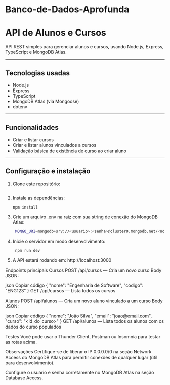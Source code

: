 # Banco-de-Dados-Aprofunda

# API de Alunos e Cursos

API REST simples para gerenciar alunos e cursos, usando Node.js, Express, TypeScript e MongoDB Atlas.

---

## Tecnologias usadas

- Node.js
- Express
- TypeScript
- MongoDB Atlas (via Mongoose)
- dotenv

---

## Funcionalidades

- Criar e listar cursos
- Criar e listar alunos vinculados a cursos
- Validação básica de existência de curso ao criar aluno

---

## Configuração e instalação

1. Clone este repositório:
   ```bash
   
2. Instale as dependências:
   ```bash
   npm install

3. Crie um arquivo .env na raiz com sua string de conexão do MongoDB Atlas:
   ```bash
    MONGO_URI=mongodb+srv://<usuario>:<senha>@cluster0.mongodb.net/<nomeDoBanco>?retryWrites=true&w=majority

4. Inicie o servidor em modo desenvolvimento:
   ```bash
    npm run dev

5. A API estará rodando em: http://localhost:3000
   


Endpoints principais
Cursos
POST /api/cursos — Cria um novo curso
Body JSON:

json
Copiar código
{
  "nome": "Engenharia de Software",
  "codigo": "ENG123"
}
GET /api/cursos — Lista todos os cursos

Alunos
POST /api/alunos — Cria um novo aluno vinculado a um curso
Body JSON:

json
Copiar código
{
  "nome": "João Silva",
  "email": "joao@email.com",
  "curso": "<id_do_curso>"
}
GET /api/alunos — Lista todos os alunos com os dados do curso populados

Testes
Você pode usar o Thunder Client, Postman ou Insomnia para testar as rotas acima.

Observações
Certifique-se de liberar o IP 0.0.0.0/0 na seção Network Access do MongoDB Atlas para permitir conexões de qualquer lugar (útil para desenvolvimento).

Configure o usuário e senha corretamente no MongoDB Atlas na seção Database Access.


